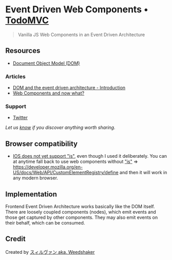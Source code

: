 # Event Driven Web Components • [TodoMVC](http://todomvc.com)

> Vanilla JS Web Components in an Event Driven Architecture


## Resources

- [Document Object Model (DOM)](https://developer.mozilla.org/en-US/docs/Web/API/Document_Object_Model)


### Articles

- [DOM and the event driven architecture - Introduction](https://dev.to/weedshaker/dom-and-the-event-driven-architecture-1519)
- [Web Components and now what?](https://dev.to/weedshaker/web-components-and-now-what-k97)


### Support

- [Twitter](https://twitter.com/weedshaker)

*Let us [know](https://github.com/tastejs/todomvc/issues) if you discover anything worth sharing.*


## Browser compatibility
- [IOS does not yet support "is"](https://developer.mozilla.org/en-US/docs/Web/HTML/Global_attributes/is), even though I used it deliberately. You can at anytime fall back to use web components without ["is"](https://developer.mozilla.org/en-US/docs/Web/HTML/Global_attributes/is) => https://developer.mozilla.org/en-US/docs/Web/API/CustomElementRegistry/define and then it will work in any modern browser.


## Implementation

Frontend Event Driven Architecture works basically like the DOM itself. There are loosely coupled components (nodes), which emit events and those get captured by other components. They may also emit events on their behalf, which can be consumed.


## Credit

Created by [スィルヴァン aka. Weedshaker](https://github.com/Weedshaker)
